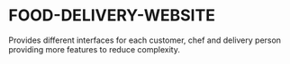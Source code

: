 # FOOD-DELIVERY-WEBSITE
Provides different interfaces for each customer, chef and delivery person providing more features to reduce complexity.
